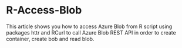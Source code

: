 # R-Access-Blob
This article shows you how to access Azure Blob from R script using packages httr and RCurl to call Azure Blob REST API in order to create container, create bob and read blob.
